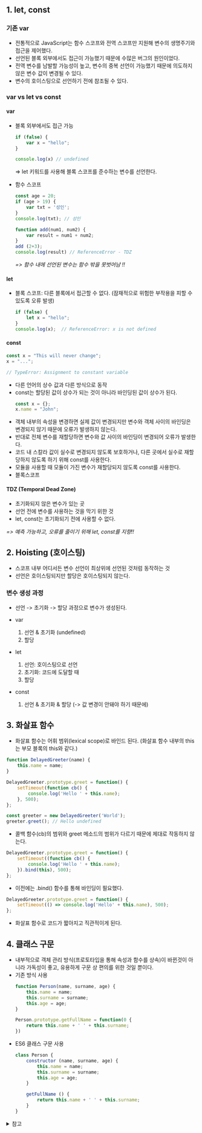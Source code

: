 ## 1. let, const

### 기존 var
- 전통적으로 JavaScript는 함수 스코프와 전역 스코프만 지원해 변수의 생명주기와 접근을 제어했다.
- 선언된 블록 외부에서도 접근이 가능했기 때문에 수많은 버그의 원인이었다.
- 전역 변수를 남발할 가능성이 높고, 변수의 중복 선언이 가능했기 때문에 의도하지 않은 변수 값이 변경될 수 있다.
- 변수의 호이스팅으로 선언하기 전에 참조될 수 있다. 

### var vs let vs const

#### var 
- 블록 외부에서도 접근 가능
    ```js
    if (false) {
        var x = "hello";
    }

    console.log(x) // undefined 
    ```

    => let 키워드를 사용해 블록 스코프를 준수하는 변수를 선언한다.
    
- 함수 스코프
    ```js
    const age = 20;
    if (age > 19) {
        var txt = '성인';
    }
    console.log(txt); // 성인
    ```

    ```js
    function add(num1, num2) {
        var result = num1 + num2;
    }
    add (2+3);
    console.log(result) // ReferenceError - TDZ
    ```
    
    _=> 함수 내에 선언된 변수는 함수 밖을 못벗어남 !!_

#### let 
- 블록 스코프: 다른 블록에서 접근할 수 없다. (잠재적으로 위험한 부작용을 피할 수 있도록 오류 발생)
    ```js
    if (false) {
        let x = "hello";
    }
    console.log(x);  // ReferenceError: x is not defined
    ```

#### const

```js
const x = "This will never change";
x = "...";

// TypeError: Assignment to constant variable
```
- 다른 언어의 상수 값과 다른 방식으로 동작
- const는 할당된 값이 상수가 되는 것이 아니라 바인딩된 값이 상수가 된다.
    ```js
    const x = {};
    x.name = "John";
    ```
- 객체 내부의 속성을 변경하면 실제 값이 변경되지만 변수와 객체 사이의 바인딩은 변경되지 않기 때문에 오류가 발생하지 않는다.
- 반대로 전체 변수를 재할당하면 변수와 값 사이의 바인딩이 변경되어 오류가 발생한다.
- 코드 내 스칼라 값이 실수로 변경되지 않도록 보호하거나, 다른 곳에서 실수로 재할당하지 않도록 하기 위해 const를 사용한다.
- 모듈을 사용할 때 모듈이 가진 변수가 재할당되지 않도록 const를 사용한다.
- 블록스코프


#### TDZ (Temporal Dead Zone)
- 초기화되지 않은 변수가 있는 곳
- 선언 전에 변수를 사용하는 것을 막기 위한 것
- let, const는 초기화되기 전에 사용할 수 없다.

_=> 예측 가능하고, 오류를 줄이기 위해 let, const를 지향!!_

## 2. Hoisting (호이스팅)
- 스코프 내부 어디서든 변수 선언이 최상위에 선언된 것처럼 동작하는 것
- 선언은 호이스팅되지만 할당은 호이스팅되지 않는다.

### 변수 생성 과정
- 선언 -> 초기화 -> 할당 과정으로 변수가 생성된다.

- var
    1. 선언 & 초기화 (undefined) 
    2. 할당
- let
    1. 선언: 호이스팅으로 선언
    2. 초기화: 코드에 도달할 때
    3. 할당
- const
    1. 선언 & 초기화 & 할당 (-> 값 변경이 안돼야 하기 때문에)


## 3. 화살표 함수
- 화살표 함수는 어휘 범위(lexical scope)로 바인드 된다. (화살표 함수 내부의 this는 부모 블록의 this와 같다.)
    
```js
function DelayedGreeter(name) {
    this.name = name;
}

DelayedGreeter.prototype.greet = function() {
    setTimeout(function cb() {
        console.log('Hello ' + this.name);
    }, 500);
};

const greeter = new DelayedGreeter('World');
greeter.greet(); // Hello undefined

```
- 콜백 함수(cb)의 범위와 greet 메소드의 범위가 다르기 때문에 제대로 작동하지 않는다.

```js
DelayedGreeter.prototype.greet = function() {
    setTimeout((function cb() {
        console.log('Hello ' + this.name);
    }).bind(this), 500);
};
```
- 이전에는 .bind() 함수를 통해 바인딩이 필요했다.

```js
DelayedGreeter.prototype.greet = function() {
    setTimeout(() => console.log('Hello' + this.name), 500);
};
```
- 화살표 함수로 코드가 짧아지고 직관적이게 된다.


## 4. 클래스 구문
- 내부적으로 객체 관리 방식(프로토타입을 통해 속성과 함수를 상속)이 바뀐것이 아니라 가독성이 좋고, 유용하게 구문 상 편의를 위한 것일 뿐이다.
- 기존 방식 사용
    ```js
    function Person(name, surname, age) {
        this.name = name;
        this.surname = surname;
        this.age = age;
    }

    Person.prototype.getFullName = function(0 {
        return this.name + ' ' + this.surname;
    })
    ```
- ES6 클래스 구문 사용
    ```js
    class Person {
        constructor (name, surname, age) {
            this.name = name;
            this.surname = surname;
            this.age = age;
        }

        getFullName () {
            return this.name + ' ' + this.surname;
        }
    }

<details>
<summary>참고</summary>

- [var vs let](https://www.youtube.com/watch?v=4_WLS9Lj6n4)

</details>